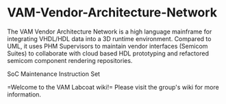 # VAM-Vendor-Architecture-Network
The VAM Vendor Architecture Network is a high language mainframe for integrating VHDL/HDL data into a 3D runtime environment. Compared to UML, it uses PHM Supervisors to maintain vendor interfaces (Semicom Suites) to collaborate with cloud based HDL prototyping and refactored semicom component rendering repositories.

SoC Maintenance Instruction Set

=Welcome to the VAM Labcoat wiki!=
Please visit the group's wiki for more information.

